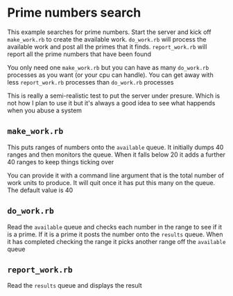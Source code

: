 # Prime numbers search

This example searches for prime numbers. Start the server and kick off `make_work.rb` to create the available work. `do_work.rb` will process the available work and post all the primes that it finds. `report_work.rb` will report all the prime numbers that have been found

You only need one `make_work.rb` but you can have as many `do_work.rb` processes as you want (or your cpu can handle). You can get away with less `report_work.rb` processes than `do_work.rb` processes

This is really a semi-realistic test to put the server under presure. Which is not how I plan to use it but it's always a good idea to see what happends when you abuse a system

## `make_work.rb`
This puts ranges of numbers onto the `available` queue. It initially dumps 40 ranges and then monitors the queue. When it falls below 20 it adds a further 40 ranges to keep things ticking over

You can provide it with a command line argument that is the total number of work units to produce. It will quit once it has put this many on the queue. The default value is 40

## `do_work.rb`
Read the `available` queue and checks each number in the range to see if it is a prime. If it is a prime it posts the number onto the `results` queue. When it has completed checking the range it picks another range off the `available` queue

## `report_work.rb`
Read the `results` queue and displays the result
